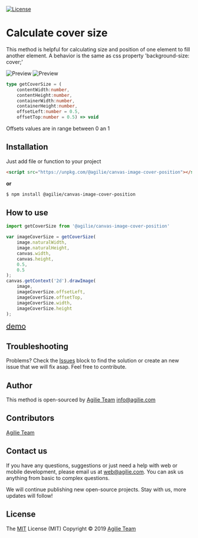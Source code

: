 [![License](https://img.shields.io/github/license/mashape/apistatus.svg)](https://github.com/agilie/canvas-image-cover-position)

# Calculate cover size
This method is helpful for calculating size and position of one element to fill another element. A behavior is the same as css property 'background-size: cover;'

![Preview](img/Image.png)
![Preview](img/Image_cover.png)
```typescript
type getCoverSize = (
    contentWidth:number,
    contentHeight:number,
    containerWidth:number,
    containerHeight:number,
    offsetLeft:number = 0.5, 
    offsetTop:number = 0.5) => void
```
Offsets values are in range between 0 an 1
## Installation 
Just add file or function to your project

```html
<script src="https://unpkg.com/@agilie/canvas-image-cover-position"></script>
```

**or**

```bash
$ npm install @agilie/canvas-image-cover-position
```
## How to use
```javascript
import getCoverSize from '@agilie/canvas-image-cover-position'

var imageCoverSize = getCoverSize(
    image.naturalWidth,
    image.naturalHeight,
    canvas.width,
    canvas.height,
    0.5,
    0.5
);
canvas.getContext('2d').drawImage(
    image,
    imageCoverSize.offsetLeft,
    imageCoverSize.offsetTop,
    imageCoverSize.width,
    imageCoverSize.height
);
```
<a href="https://agilie.github.io/canvas-image-cover-position/" style="font-size: 20px" target="_blank">demo</a>

## Troubleshooting
Problems? Check the [Issues](https://github.com/agilie/canvas-image-cover-position/issues) block 
to find the solution or create an new issue that we will fix asap. Feel free to contribute.

## Author
This method is open-sourced by [Agilie Team](https://www.agilie.com) <info@agilie.com>

## Contributors
[Agilie Team](https://github.com/agilie)

## Contact us
If you have any questions, suggestions or just need a help with web or mobile development, please email us at <web@agilie.com>. You can ask us anything from basic to complex questions. 

We will continue publishing new open-source projects. Stay with us, more updates will follow!

## License
The [MIT](LICENSE) License (MIT) Copyright © 2019 [Agilie Team](https://www.agilie.com)
